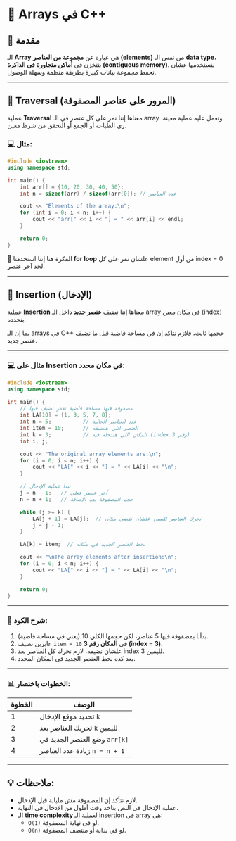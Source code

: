 # 🧩 Arrays في C++

## 🔹 مقدمة
الـ **Array** هي عبارة عن **مجموعة من العناصر (elements)** من نفس الـ **data type**، بتتخزن في **أماكن متجاورة في الذاكرة (contiguous memory)**. بنستخدمها عشان نحفظ مجموعة بيانات كبيرة بطريقة منظمة وسهلة الوصول.

---

## 🔹 Traversal (المرور على عناصر المصفوفة)

عملية **Traversal** معناها إننا نمر على كل عنصر في الـ array ونعمل عليه عملية معينة، زي الطباعة أو الجمع أو التحقق من شرط معين.

### 💻 مثال:
```cpp
#include <iostream>
using namespace std;

int main() {
    int arr[] = {10, 20, 30, 40, 50};
    int n = sizeof(arr) / sizeof(arr[0]); // عدد العناصر

    cout << "Elements of the array:\n";
    for (int i = 0; i < n; i++) {
        cout << "arr[" << i << "] = " << arr[i] << endl;
    }

    return 0;
}
```

🔸 الفكرة هنا إننا استخدمنا **for loop** علشان نمر على كل element من أول index = 0 لحد آخر عنصر.

---

## 🔹 Insertion (الإدخال)

عملية **Insertion** معناها إننا نضيف **عنصر جديد** داخل الـ array في مكان معين (index) بنحدده.

بما إن الـ arrays في C++ حجمها ثابت، فلازم نتاكد إن في مساحة فاضية قبل ما نضيف عنصر جديد.

---

### 💻 مثال على Insertion في مكان محدد:
```cpp
#include <iostream>
using namespace std;

int main() {
    // مصفوفة فيها مساحة فاضية نقدر نضيف فيها
    int LA[10] = {1, 3, 5, 7, 8};
    int n = 5;          // عدد العناصر الحالية
    int item = 10;      // العنصر اللي هنضيفه
    int k = 3;          // المكان اللي هندخله فيه (index رقم 3)
    int i, j;

    cout << "The original array elements are:\n";
    for (i = 0; i < n; i++) {
        cout << "LA[" << i << "] = " << LA[i] << "\n";
    }

    // نبدأ عملية الإدخال
    j = n - 1;   // آخر عنصر فعلي
    n = n + 1;   // حجم المصفوفة بعد الإضافة

    while (j >= k) {
        LA[j + 1] = LA[j];  // نحرك العناصر لليمين علشان نفضي مكان
        j = j - 1;
    }

    LA[k] = item;  // نحط العنصر الجديد في مكانه

    cout << "\nThe array elements after insertion:\n";
    for (i = 0; i < n; i++) {
        cout << "LA[" << i << "] = " << LA[i] << "\n";
    }

    return 0;
}
```

---

### 🧠 شرح الكود:
1. بدأنا بمصفوفة فيها 5 عناصر، لكن حجمها الكلي 10 (يعني في مساحة فاضية).
2. عايزين نضيف `item = 10` في **المكان رقم 3 (index = 3)**.
3. علشان نضيفه، لازم نحرك كل العناصر بعد index 3 لليمين.
4. بعد كده نحط العنصر الجديد في المكان المحدد.

---

### 📊 الخطوات باختصار:
| الخطوة | الوصف |
|---------|--------|
| 1 | تحديد موقع الإدخال `k` |
| 2 | تحريك العناصر بعد `k` لليمين |
| 3 | وضع العنصر الجديد في `arr[k]` |
| 4 | زيادة عدد العناصر `n = n + 1` |

---

## 💡 ملاحظات:
- لازم نتأكد إن المصفوفة مش مليانة قبل الإدخال.
- عملية الإدخال في النص بتاخد وقت أطول من الإدخال في النهاية.
- الـ **time complexity** لعملية الـ insertion في array هي:
  - `O(1)` لو في نهاية المصفوفة.
  - `O(n)` لو في بداية أو منتصف المصفوفة.
